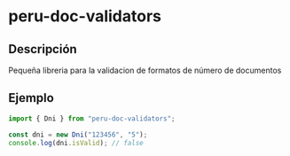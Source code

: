 # peru-doc-validators

## Descripción

Pequeña libreria para la validacion de formatos de número de documentos

## Ejemplo

```javascript
import { Dni } from "peru-doc-validators";

const dni = new Dni("123456", "5");
console.log(dni.isValid); // false
```
